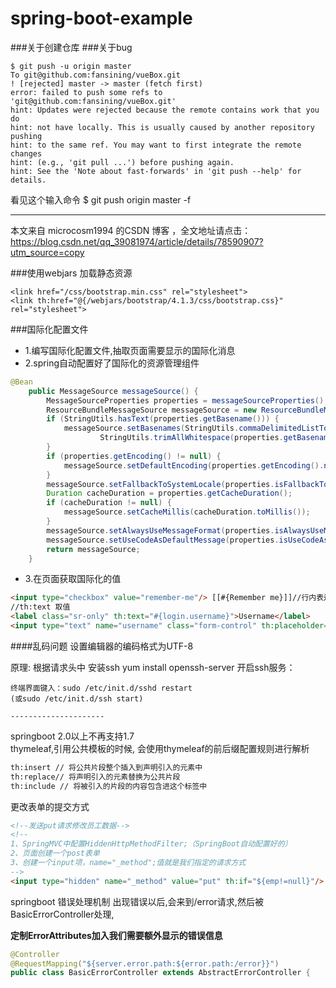 # spring-boot-example
###关于创建仓库
###关于bug
```
$ git push -u origin master 
To git@github.com:fansining/vueBox.git 
! [rejected] master -> master (fetch first) 
error: failed to push some refs to 'git@github.com:fansining/vueBox.git' 
hint: Updates were rejected because the remote contains work that you do 
hint: not have locally. This is usually caused by another repository pushing 
hint: to the same ref. You may want to first integrate the remote changes 
hint: (e.g., 'git pull ...') before pushing again. 
hint: See the 'Note about fast-forwards' in 'git push --help' for details.
```
看见这个输入命令 $ git push origin master -f

---------------------

本文来自 microcosm1994 的CSDN 博客 ，全文地址请点击：https://blog.csdn.net/qq_39081974/article/details/78590907?utm_source=copy 

###使用webjars 加载静态资源
```
<link href="/css/bootstrap.min.css" rel="stylesheet">
<link th:href="@{/webjars/bootstrap/4.1.3/css/bootstrap.css}" rel="stylesheet">
 ```      
###国际化配置文件
* 1.编写国际化配置文件,抽取页面需要显示的国际化消息
* 2.spring自动配置好了国际化的资源管理组件
```java
@Bean
	public MessageSource messageSource() {
		MessageSourceProperties properties = messageSourceProperties();
		ResourceBundleMessageSource messageSource = new ResourceBundleMessageSource();
		if (StringUtils.hasText(properties.getBasename())) {
			messageSource.setBasenames(StringUtils.commaDelimitedListToStringArray(
					StringUtils.trimAllWhitespace(properties.getBasename())));
		}
		if (properties.getEncoding() != null) {
			messageSource.setDefaultEncoding(properties.getEncoding().name());
		}
		messageSource.setFallbackToSystemLocale(properties.isFallbackToSystemLocale());
		Duration cacheDuration = properties.getCacheDuration();
		if (cacheDuration != null) {
			messageSource.setCacheMillis(cacheDuration.toMillis());
		}
		messageSource.setAlwaysUseMessageFormat(properties.isAlwaysUseMessageFormat());
		messageSource.setUseCodeAsDefaultMessage(properties.isUseCodeAsDefaultMessage());
		return messageSource;
	}
```
* 3.在页面获取国际化的值
```html
<input type="checkbox" value="remember-me"/> [[#{Remember me}]]//行内表达式
//th:text 取值
<label class="sr-only" th:text="#{login.username}">Username</label>
<input type="text" name="username" class="form-control" th:placeholder="#{login.username}" required="" autofocus="">

```
####乱码问题
设置编辑器的编码格式为UTF-8

原理:
    根据请求头中 
    安装ssh
    yum install openssh-server
    开启ssh服务：
    
    终端界面键入：sudo /etc/init.d/sshd restart
    (或sudo /etc/init.d/ssh start)
    
    ---------------------
springboot 2.0以上不再支持1.7    
thymeleaf,引用公共模板的时候, 会使用thymeleaf的前后缀配置规则进行解析
```html
th:insert // 将公共片段整个插入到声明引入的元素中
th:replace// 将声明引入的元素替换为公共片段
th:include // 将被引入的片段的内容包含进这个标签中

```
更改表单的提交方式
```html
<!--发送put请求修改员工数据-->
<!--
1、SpringMVC中配置HiddenHttpMethodFilter;（SpringBoot自动配置好的）
2、页面创建一个post表单
3、创建一个input项，name="_method";值就是我们指定的请求方式
-->
<input type="hidden" name="_method" value="put" th:if="${emp!=null}"/>
```
springboot 错误处理机制
出现错误以后,会来到/error请求,然后被BasicErrorController处理,

**定制ErrorAttributes加入我们需要额外显示的错误信息**
```java
@Controller
@RequestMapping("${server.error.path:${error.path:/error}}")
public class BasicErrorController extends AbstractErrorController {

```